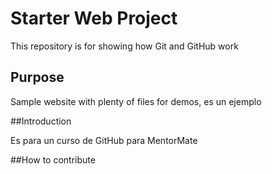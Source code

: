 # Starter Web Project

This repository is for showing how Git and GitHub work

## Purpose

Sample website with plenty of files for demos, es un ejemplo

##Introduction

Es para un curso de GitHub para MentorMate

##How to contribute
